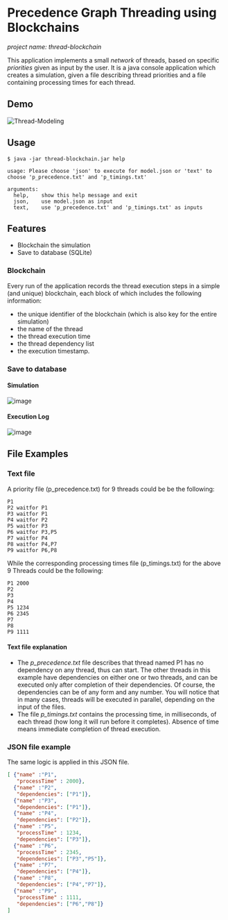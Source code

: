 # Precedence Graph Threading using Blockchains

*project name: thread-blockchain*

This application implements a small _network_ of threads, based on specific _priorities_ given as input by the user.
It is a java console application which creates a simulation, given a file describing thread priorities and a file containing processing times for each thread.

## Demo

![Thread-Modeling](https://user-images.githubusercontent.com/3985557/118312804-989a3a00-b4fa-11eb-99b0-73af1357e0fa.gif)


## Usage

```
$ java -jar thread-blockchain.jar help

usage: Please choose 'json' to execute for model.json or 'text' to choose 'p_precedence.txt' and 'p_timings.txt'

arguments:
  help,    show this help message and exit
  json,    use model.json as input
  text,    use 'p_precedence.txt' and 'p_timings.txt' as inputs
```

## Features

- Blockchain the simulation
- Save to database (SQLite)

### Blockchain

Every run of the application records the thread execution steps in a simple (and unique) blockchain, each block of which includes the following information:
- the unique identifier of the blockchain (which is also key for the entire simulation)
- the name of the thread
- the thread execution time
- the thread dependency list
- the execution timestamp.

### Save to database

#### Simulation

![image](https://user-images.githubusercontent.com/3985557/118321120-d781bd00-b505-11eb-8be3-eb0e04a70e65.png)

#### Execution Log

![image](https://user-images.githubusercontent.com/3985557/118321134-dc467100-b505-11eb-8488-54fa4bae515f.png)

## File Examples

### Text file

A priority file (p_precedence.txt) for 9 threads could be be the following:

```csv
P1
P2 waitfor P1
P3 waitfor P1
P4 waitfor P2
P5 waitfor P3
P6 waitfor P3,P5
P7 waitfor P4
P8 waitfor P4,P7
P9 waitfor P6,P8
```

While the corresponding processing times file (p_timings.txt) for the above 9 Threads could be the following:

```csv
P1 2000
P2
P3
P4
P5 1234
P6 2345
P7
P8
P9 1111
```

#### Text file explanation

- The *p_precedence.txt* file describes that thread named P1 has no dependency on any thread, thus can start. The other threads in this example have dependencies on either one or two threads, and can be executed only after completion of their dependencies. Of course, the dependencies can be of any form and any number. You will notice that in many cases, threads will be executed in parallel, depending on the input of the files.
- The file *p_timings.txt* contains the processing time, in milliseconds, of each thread (how long it will run before it completes). Absence of time means immediate completion of thread execution.

### JSON file example

The same logic is applied in this JSON file. 

```json
[ {"name" :"P1",
   "processTime" : 2000},
  {"name" :"P2",
   "dependencies": ["P1"]},
  {"name" :"P3",
   "dependencies": ["P1"]},
  {"name" :"P4",
   "dependencies": ["P2"]},
  {"name" :"P5",
   "processTime" : 1234,
   "dependencies": ["P3"]},
  {"name" :"P6",
   "processTime" : 2345,
   "dependencies": ["P3","P5"]},
  {"name" :"P7",
   "dependencies": ["P4"]},
  {"name" :"P8",
   "dependencies": ["P4","P7"]},
  {"name" :"P9",
   "processTime" : 1111,
   "dependencies": ["P6","P8"]}
]
```
